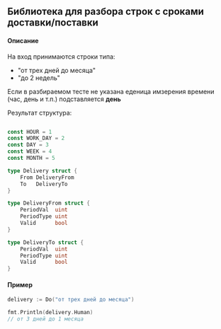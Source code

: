 ## Библиотека для разбора строк с сроками доставки/поставки

#### Описание 
На вход принимаются строки типа:

- "от трех дней до месяца"
- "до 2 недель"

Если в разбираемом тесте не указана еденица имзерения времени (час, день и т.п.) подставляется **день**

Результат структура:
```go

const HOUR = 1
const WORK_DAY = 2
const DAY = 3
const WEEK = 4
const MONTH = 5

type Delivery struct {
	From DeliveryFrom
	To   DeliveryTo
}

type DeliveryFrom struct {
	PeriodVal  uint
	PeriodType uint
	Valid      bool
}

type DeliveryTo struct {
	PeriodVal  uint
	PeriodType uint
	Valid      bool
}

```
#### Пример
```.go
delivery := Do("от трех дней до месяца")

fmt.Println(delivery.Human)
// от 3 дней до 1 месяца

```
 